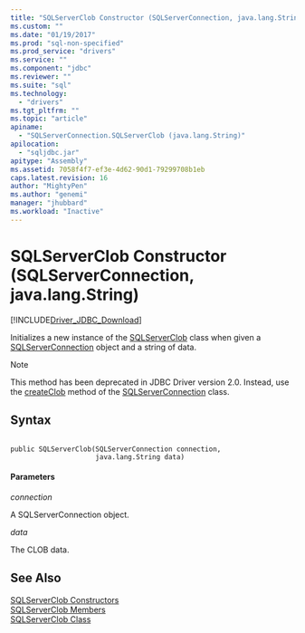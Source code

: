```yaml
---
title: "SQLServerClob Constructor (SQLServerConnection, java.lang.String) | Microsoft Docs"
ms.custom: ""
ms.date: "01/19/2017"
ms.prod: "sql-non-specified"
ms.prod_service: "drivers"
ms.service: ""
ms.component: "jdbc"
ms.reviewer: ""
ms.suite: "sql"
ms.technology: 
  - "drivers"
ms.tgt_pltfrm: ""
ms.topic: "article"
apiname: 
  - "SQLServerConnection.SQLServerClob (java.lang.String)"
apilocation: 
  - "sqljdbc.jar"
apitype: "Assembly"
ms.assetid: 7058f4f7-ef3e-4d62-90d1-79299708b1eb
caps.latest.revision: 16
author: "MightyPen"
ms.author: "genemi"
manager: "jhubbard"
ms.workload: "Inactive"
---
```

# SQLServerClob Constructor (SQLServerConnection, java.lang.String)
[!INCLUDE[Driver_JDBC_Download](../../../includes/driver_jdbc_download.md)]

  Initializes a new instance of the [SQLServerClob](../../../connect/jdbc/reference/sqlserverclob-class.md) class when given a [SQLServerConnection](../../../connect/jdbc/reference/sqlserverconnection-class.md) object and a string of data.  
  
> [!NOTE]  
>  This method has been deprecated in JDBC Driver version 2.0. Instead, use the [createClob](../../../connect/jdbc/reference/createclob-method-sqlserverconnection.md) method of the [SQLServerConnection](../../../connect/jdbc/reference/sqlserverconnection-class.md) class.  
  
## Syntax  
  
```  
  
public SQLServerClob(SQLServerConnection connection,  
                     java.lang.String data)  
```  
  
#### Parameters  
 *connection*  
  
 A SQLServerConnection object.  
  
 *data*  
  
 The CLOB data.  
  
## See Also  
 [SQLServerClob Constructors](../../../connect/jdbc/reference/sqlserverclob-constructors.md)   
 [SQLServerClob Members](../../../connect/jdbc/reference/sqlserverclob-members.md)   
 [SQLServerClob Class](../../../connect/jdbc/reference/sqlserverclob-class.md)  
  
  
